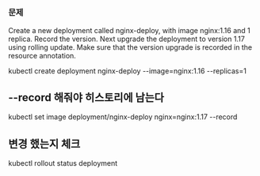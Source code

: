 
# 

### 문제

Create a new deployment called nginx-deploy, with image nginx:1.16 and 1 replica. Record the version. Next upgrade the deployment to version 1.17 using rolling update. Make sure that the version upgrade is recorded in the resource annotation.

kubectl create deployment nginx-deploy  --image=nginx:1.16 --replicas=1


## --record 해줘야 히스토리에 남는다 
kubectl set image deployment/nginx-deploy nginx=nginx:1.17 --record



## 변경 했는지 체크
kubectl rollout status deployment


